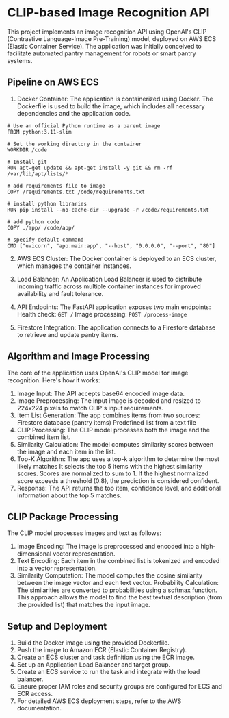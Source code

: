# CLIP-based Image Recognition API

This project implements an image recognition API using OpenAI's CLIP (Contrastive Language-Image Pre-Training) model, deployed on AWS ECS (Elastic Container Service). The application was initially conceived to facilitate automated pantry management for robots or smart pantry systems.


## Pipeline on AWS ECS
1. Docker Container: The application is containerized using Docker. The Dockerfile is used to build the image, which includes all necessary dependencies and the application code.

```
# Use an official Python runtime as a parent image
FROM python:3.11-slim

# Set the working directory in the container
WORKDIR /code

# Install git
RUN apt-get update && apt-get install -y git && rm -rf /var/lib/apt/lists/*

# add requirements file to image
COPY /requirements.txt /code/requirements.txt

# install python libraries
RUN pip install --no-cache-dir --upgrade -r /code/requirements.txt

# add python code
COPY ./app/ /code/app/

# specify default command
CMD ["uvicorn", "app.main:app", "--host", "0.0.0.0", "--port", "80"]
```

2. AWS ECS Cluster: The Docker container is deployed to an ECS cluster, which manages the container instances.


3. Load Balancer: An Application Load Balancer is used to distribute incoming traffic across multiple container instances for improved availability and fault tolerance.

4. API Endpoints: The FastAPI application exposes two main endpoints:
Health check: `GET /`
Image processing: `POST /process-image`

5. Firestore Integration: The application connects to a Firestore database to retrieve and update pantry items.

## Algorithm and Image Processing
The core of the application uses OpenAI's CLIP model for image recognition. Here's how it works:
1. Image Input: The API accepts base64 encoded image data.
2. Image Preprocessing: The input image is decoded and resized to 224x224 pixels to match CLIP's input requirements.
3. Item List Generation: The app combines items from two sources:
Firestore database (pantry items)
Predefined list from a text file
4. CLIP Processing: The CLIP model processes both the image and the combined item list.
5. Similarity Calculation: The model computes similarity scores between the image and each item in the list.
6. Top-K Algorithm: The app uses a top-k algorithm to determine the most likely matches
It selects the top 5 items with the highest similarity scores.
Scores are normalized to sum to 1.
If the highest normalized score exceeds a threshold (0.8), the prediction is considered confident.
7. Response: The API returns the top item, confidence level, and additional information about the top 5 matches.

## CLIP Package Processing
The CLIP model processes images and text as follows:
1. Image Encoding: The image is preprocessed and encoded into a high-dimensional vector representation.
2. Text Encoding: Each item in the combined list is tokenized and encoded into a vector representation.
3. Similarity Computation: The model computes the cosine similarity between the image vector and each text vector.
Probability Calculation: The similarities are converted to probabilities using a softmax function.
This approach allows the model to find the best textual description (from the provided list) that matches the input image.


## Setup and Deployment
1. Build the Docker image using the provided Dockerfile.
2. Push the image to Amazon ECR (Elastic Container Registry).
3. Create an ECS cluster and task definition using the ECR image.
4. Set up an Application Load Balancer and target group.
5. Create an ECS service to run the task and integrate with the load balancer.
6. Ensure proper IAM roles and security groups are configured for ECS and ECR access.
7. For detailed AWS ECS deployment steps, refer to the AWS documentation.
